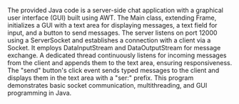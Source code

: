 The provided Java code is a server-side chat application with a graphical user interface (GUI) built using AWT. The Main class, extending Frame, initializes a GUI with a text area for displaying messages, a text field for input, and a button to send messages. The server listens on port 12000 using a ServerSocket and establishes a connection with a client via a Socket. It employs DataInputStream and DataOutputStream for message exchange. A dedicated thread continuously listens for incoming messages from the client and appends them to the text area, ensuring responsiveness. The "send" button's click event sends typed messages to the client and displays them in the text area with a "ser:" prefix. This program demonstrates basic socket communication, multithreading, and GUI programming in Java.
